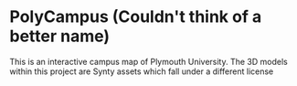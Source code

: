 # PolyCampus (Couldn't think of a better name) #
This is an interactive campus map of Plymouth University. The 3D models within this project are Synty assets which fall under a different license
